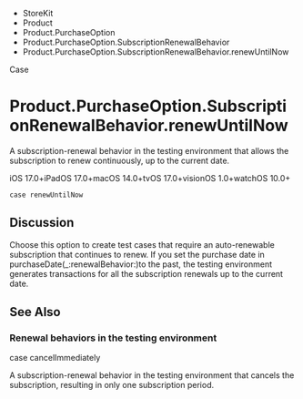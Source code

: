 

- StoreKit
- Product
- Product.PurchaseOption
- Product.PurchaseOption.SubscriptionRenewalBehavior
-  Product.PurchaseOption.SubscriptionRenewalBehavior.renewUntilNow 

Case

# Product.PurchaseOption.SubscriptionRenewalBehavior.renewUntilNow

A subscription-renewal behavior in the testing environment that allows the subscription to renew continuously, up to the current date.

iOS 17.0+iPadOS 17.0+macOS 14.0+tvOS 17.0+visionOS 1.0+watchOS 10.0+

``` source
case renewUntilNow
```

## Discussion

Choose this option to create test cases that require an auto-renewable subscription that continues to renew. If you set the purchase date in purchaseDate(_:renewalBehavior:)to the past, the testing environment generates transactions for all the subscription renewals up to the current date.

## See Also

### Renewal behaviors in the testing environment

case cancelImmediately

A subscription-renewal behavior in the testing environment that cancels the subscription, resulting in only one subscription period.

